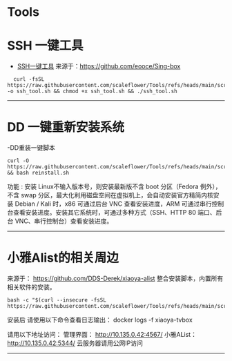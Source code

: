 # Tools
# SSH 一键工具
- [SSH一键工具](https://github.com/scaleflower/Tools/blob/main/scripts/ssh_tool.sh)
  来源于：https://github.com/eooce/Sing-box
  
```ssh综合工具箱一键脚本
  curl -fsSL https://raw.githubusercontent.com/scaleflower/Tools/refs/heads/main/scripts/ssh_tool.sh -o ssh_tool.sh && chmod +x ssh_tool.sh && ./ssh_tool.sh
```
---

# DD 一键重新安装系统

-DD重装一键脚本

```DD脚本
curl -O https://raw.githubusercontent.com/scaleflower/Tools/refs/heads/main/scripts/reinstall.sh && bash reinstall.sh
```

功能 : 安装 Linux不输入版本号，则安装最新版不含 boot 分区（Fedora 例外），不含 swap 分区，最大化利用磁盘空间在虚拟机上，会自动安装官方精简内核安装 Debian / Kali 时，x86 可通过后台 VNC 查看安装进度，ARM 可通过串行控制台查看安装进度。安装其它系统时，可通过多种方式（SSH、HTTP 80 端口、后台 VNC、串行控制台）查看安装进度。

---


# 小雅Alist的相关周边
来源于：  https://github.com/DDS-Derek/xiaoya-alist
整合安装脚本，内置所有相关软件的安装。

```
bash -c "$(curl --insecure -fsSL https://raw.githubusercontent.com/scaleflower/Tools/refs/heads/main/scripts/xiaoya_install.sh)"
```
安装后
请使用以下命令查看日志输出：
    docker logs -f xiaoya-tvbox

请用以下地址访问：
    管理界面： http://10.135.0.42:4567/
    小雅AList： http://10.135.0.42:5344/
云服务器请用公网IP访问

---
